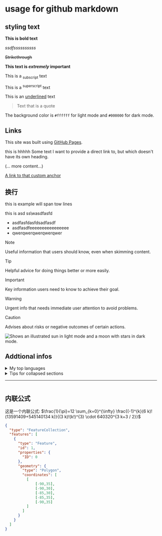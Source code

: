 # usage for github markdown

## styling text

**This is bold text**

_ssdfssssssssss_

~~Strikethrough~~

**This text is _extremely_ important**

This is a <sub>subscript</sub> text

This is a <sup>superscript</sup> text

This is an <ins>underlined</ins> text

> Text that is a quote

The background color is `#ffffff` for light mode and `#000000` for dark mode.

## Links

This site was built using [GitHub Pages](https://pages.github.com/).

<a name="my-custom-anchor-point">this is hhhhh</a>
Some text I want to provide a direct link to, but which doesn't have its own heading.

(… more content…)

[A link to that custom anchor](#my-custom-anchor-point)

## 换行

this is  example  will span tow lines

this is  asd ss\wasdfasfd

* asdfasfdasfdsadfasdf
* asdfasdfeeeeeeeeeeeeeeee
* qwerqwerqwerqwerqwer



> [!NOTE]
> Useful information that users should know, even when skimming content.

> [!TIP]
> Helpful advice for doing things better or more easily.

> [!IMPORTANT]
> Key information users need to know to achieve their goal.

> [!WARNING]
> Urgent info that needs immediate user attention to avoid problems.

> [!CAUTION]
> Advises about risks or negative outcomes of certain actions.

<picture>
  <source media="(prefers-color-scheme: dark)" srcset="https://user-images.githubusercontent.com/25423296/163456776-7f95b81a-f1ed-45f7-b7ab-8fa810d529fa.png">
  <source media="(prefers-color-scheme: light)" srcset="https://user-images.githubusercontent.com/25423296/163456779-a8556205-d0a5-45e2-ac17-42d089e3c3f8.png">
  <img alt="Shows an illustrated sun in light mode and a moon with stars in dark mode." src="https://user-images.githubusercontent.com/25423296/163456779-a8556205-d0a5-45e2-ac17-42d089e3c3f8.png">
</picture>

## Addtional infos

<details>
<summary>My top languages</summary>

| Rank | Languages |
|-----:|-----------|
|     1| JavaScript|
|     2| Python    |
|     3| SQL       |

</details>



<details>

<summary>Tips for collapsed sections</summary>

### You can add a header

You can add text within a collapsed section.

You can add an image or a code block, too.

```ruby
   puts "Hello World"
```

</details>



---

<picture>
  <source
    srcset="https://fdbf26f7-6ec8-4bf6-82f8-7d1d165744fd.mdnplay.dev/shared-assets/images/examples/surfer.jpg"
    media="(orientation: portrait)" />
  <img src="https://fdbf26f7-6ec8-4bf6-82f8-7d1d165744fd.mdnplay.dev/shared-assets/images/examples/surfer.jpg" alt="" />
</picture>



## 内联公式

这是一个内联公式: $\frac{1}{\pi}=12 \sum_{k=0}^{\infty} \frac{(-1)^{k}(6 k)!(13591409+545140134 k)}{(3 k)!(k!)^{3} \cdot 640320^{3 k+3 / 2}}$



```geojson
{
  "type": "FeatureCollection",
  "features": [
    {
      "type": "Feature",
      "id": 1,
      "properties": {
        "ID": 0
      },
      "geometry": {
        "type": "Polygon",
        "coordinates": [
          [
              [-90,35],
              [-90,30],
              [-85,30],
              [-85,35],
              [-90,35]
          ]
        ]
      }
    }
  ]
}
```

